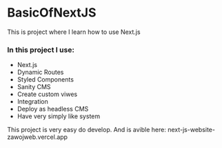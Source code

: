 # BasicOfNextJS
 This is project where I learn how to use Next.js

### In this project I use:
* Next.js
* Dynamic Routes
* Styled Components
* Sanity CMS
 * Create custom viwes
 * Integration
 * Deploy as headless CMS
* Have very simply like system

This project is very easy do develop.
And is avible here: next-js-website-zawojweb.vercel.app
